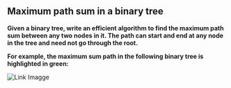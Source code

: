 ## Maximum path sum in a binary tree ##

**Given a binary tree, write an efficient algorithm to find the maximum path sum between any two nodes in it. 
The path can start and end at any node in the tree and need not go through the root.**

**For example, the maximum sum path in the following binary tree is highlighted in green:**

![Link Imagge](https://www.techiedelight.com/wp-content/uploads/Binary-Tree-Maximum-Path-Sum.png)

